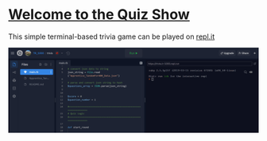 # [Welcome to the Quiz Show](https://repl.it/@TR_1000/trivia)

This simple terminal-based trivia game can be played on [repl.it](https://repl.it/@TR_1000/trivia)


![](https://github.com/TR-1000/trivia_game/blob/master/quizgif_2.gif?raw=true)
